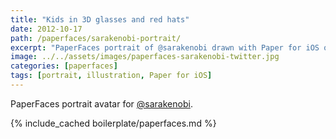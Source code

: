 ```yaml
---
title: "Kids in 3D glasses and red hats"
date: 2012-10-17
path: /paperfaces/sarakenobi-portrait/
excerpt: "PaperFaces portrait of @sarakenobi drawn with Paper for iOS on an iPad."
image: ../../assets/images/paperfaces-sarakenobi-twitter.jpg
categories: [paperfaces]
tags: [portrait, illustration, Paper for iOS]
---
```


PaperFaces portrait avatar for [@sarakenobi](https://twitter.com/sarakenobi).

{% include_cached boilerplate/paperfaces.md %}
